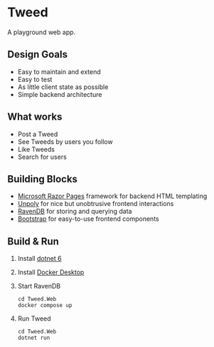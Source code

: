 # Tweed

A playground web app. 

## Design Goals

* Easy to maintain and extend
* Easy to test
* As little client state as possible
* Simple backend architecture

## What works

* Post a Tweed
* See Tweeds by users you follow
* Like Tweeds
* Search for users

## Building Blocks

* [Microsoft Razor Pages](https://learn.microsoft.com/en-us/aspnet/core/razor-pages/?view=aspnetcore-7.0&tabs=visual-studio) framework for backend HTML templating
* [Unpoly](https://unpoly.com/) for nice but unobtrusive frontend interactions
* [RavenDB](https://ravendb.net/) for storing and querying data
* [Bootstrap](https://getbootstrap.com/) for easy-to-use frontend components

## Build & Run

1. Install [dotnet 6](https://dotnet.microsoft.com/en-us/download)
2. Install [Docker Desktop](https://www.docker.com/)
3. Start RavenDB

       cd Tweed.Web
       docker compose up

4. Run Tweed

       cd Tweed.Web
       dotnet run
